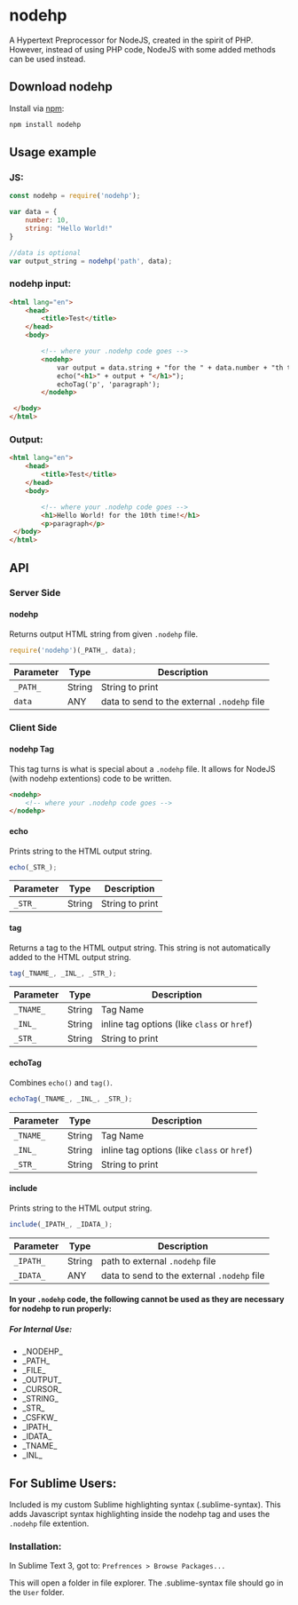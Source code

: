 # nodehp
A Hypertext Preprocessor for NodeJS, created in the spirit of PHP. However, instead of using PHP code, NodeJS with some added methods can be used instead.

## Download nodehp
Install via [npm](https://www.npmjs.com):

```bash
npm install nodehp
```

## Usage example

### JS:
```js
const nodehp = require('nodehp');

var data = {
	number: 10,
	string: "Hello World!"
}

//data is optional
var output_string = nodehp('path', data);
```

### nodehp input:
```HTML
<html lang="en">
    <head>
        <title>Test</title>
    </head>
    <body>

    	<!-- where your .nodehp code goes -->
        <nodehp>
        	var output = data.string + "for the " + data.number + "th time!";
            echo("<h1>" + output + "</h1>");
            echoTag('p', 'paragraph');
        </nodehp>

 </body>
</html>
```

### Output:
```HTML
<html lang="en">
    <head>
        <title>Test</title>
    </head>
    <body>

        <!-- where your .nodehp code goes -->
        <h1>Hello World! for the 10th time!</h1>
        <p>paragraph</p>
 </body>
</html>
```



## API

### Server Side

#### nodehp
Returns output HTML string from given `.nodehp` file.
```js
require('nodehp')(_PATH_, data);
```
| Parameter | Type   | Description                                 |
|-----------|--------|---------------------------------------------|
| `_PATH_`  | String |  String to print                            |
| `data`    | ANY    | data to send to the external `.nodehp` file |



### Client Side


#### nodehp Tag
This tag turns is what is special about a `.nodehp` file. It allows for NodeJS (with nodehp extentions) code to be written.
```html
<nodehp>
    <!-- where your .nodehp code goes -->
</nodehp>
```

#### echo
Prints string to the HTML output string.
```js
echo(_STR_);
```
| Parameter | Type   | Description      |
|-----------|--------|------------------|
| `_STR_`   | String |  String to print |


#### tag
Returns a tag to the HTML output string. This string is not automatically added to the HTML output string.
```js
tag(_TNAME_, _INL_, _STR_);
```
| Parameter | Type   | Description                                  |
|-----------|--------|----------------------------------------------|
| `_TNAME_` | String |  Tag Name                                    |
| `_INL_`   | String |  inline tag options (like `class` or `href`) |
| `_STR_`   | String |  String to print                             |


#### echoTag
Combines `echo()` and `tag()`.
```js
echoTag(_TNAME_, _INL_, _STR_);
```
| Parameter | Type   | Description                                  |
|-----------|--------|----------------------------------------------|
| `_TNAME_` | String |  Tag Name                                    |
| `_INL_`   | String |  inline tag options (like `class` or `href`) |
| `_STR_`   | String |  String to print                             |


#### include
Prints string to the HTML output string.
```js
include(_IPATH_, _IDATA_);
```
| Parameter | Type   | Description                                 |
|-----------|--------|---------------------------------------------|
| `_IPATH_` | String |  path to external `.nodehp` file            |
| `_IDATA_` | ANY    | data to send to the external `.nodehp` file |






#### In your `.nodehp` code, the following cannot be used as they are necessary for nodehp to run properly:

##### For Internal Use:
- \_NODEHP_
- \_PATH_
- \_FILE_
- \_OUTPUT_
- \_CURSOR_
- \_STRING_
- \_STR_
- \_CSFKW_
- \_IPATH_
- \_IDATA_
- \_TNAME_
- \_INL_




## For Sublime Users:
Included is my custom Sublime highlighting syntax (.sublime-syntax). This adds Javascript syntax highlighting inside the nodehp tag and uses the ```.nodehp``` file extention.

### Installation:
In Sublime Text 3, got to:
	```Prefrences > Browse Packages...```

This will open a folder in file explorer. The .sublime-syntax file should go in the ```User``` folder.